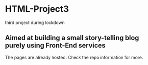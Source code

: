 # HTML-Project3
 third project during lockdown
## Aimed at building a small story-telling blog purely using Front-End services
The pages are already hosted. Check the repo information for more.
